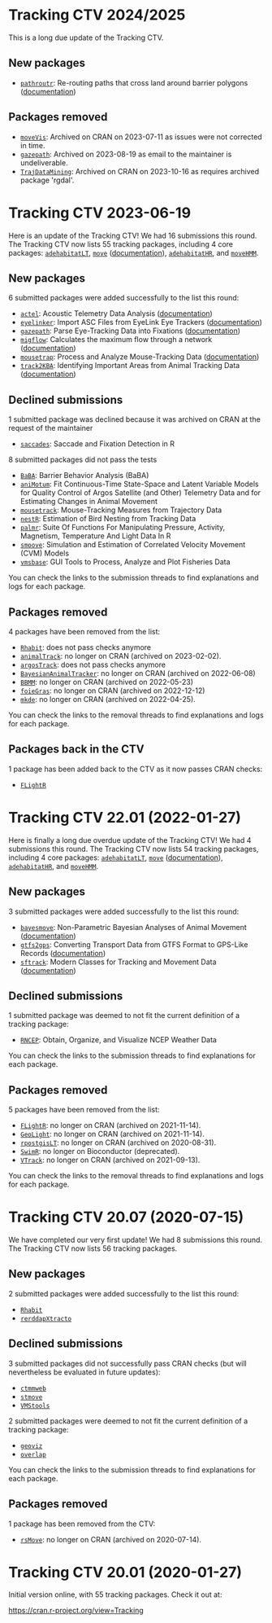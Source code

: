 # Tracking CTV 2024/2025

This is a long due update of the Tracking CTV. 

## New packages

  * [`pathroutr`](https://github.com/jmlondon/pathroutr): Re-routing paths that
    cross land around barrier polygons
    ([documentation](https://jmlondon.github.io/pathroutr/))


## Packages removed

  * [`moveVis`](https://github.com/cran-task-views/Tracking/issues/79): Archived
    on CRAN on 2023-07-11 as issues were not corrected in time.
  * [`gazepath`](https://github.com/cran-task-views/Tracking/issues/78):
    Archived on 2023-08-19 as email to the maintainer is undeliverable.
  * [`TrajDataMining`](https://github.com/cran-task-views/Tracking/issues/77):
    Archived on CRAN on 2023-10-16 as requires archived package 'rgdal'.


# Tracking CTV 2023-06-19

Here is an update of the Tracking CTV! We had 16
submissions this round. The Tracking CTV now lists 55 tracking packages,
including 4 core packages:
[`adehabitatLT`](https://cran.r-project.org/package=adehabitatLT),
[`move`](https://cran.r-project.org/package=move)
([documentation](https://bartk.gitlab.io/move/)),
[`adehabitatHR`](https://cran.r-project.org/package=adehabitatHR), and
[`moveHMM`](https://cran.r-project.org/package=moveHMM).

## New packages

6 submitted packages were added successfully to the list this round:

  * [`actel`](https://cran.r-project.org/package=actel): Acoustic Telemetry Data
    Analysis
    ([documentation](https://cran.r-project.org/web/packages/actel/vignettes/))
  * [`eyelinker`](https://cran.r-project.org/package=eyelinker): Import ASC
    Files from EyeLink Eye Trackers
    ([documentation](https://cran.r-project.org/web/packages/eyelinker/vignettes/))
  * [`gazepath`](https://cran.r-project.org/package=gazepath): Parse
    Eye-Tracking Data into Fixations
    ([documentation](https://cran.r-project.org/web/packages/gazepath/gazepath.pdf))
  * [`migflow`](https://github.com/KiranLDA/migflow): Calculates the maximum
    flow through a network
    ([documentation](https://github.com/KiranLDA/migflow))
  * [`mousetrap`](https://cran.r-project.org/package=mousetrap): Process and
    Analyze Mouse-Tracking Data
    ([documentation](https://pascalkieslich.github.io/mousetrap/))
  * [`track2KBA`](https://cran.r-project.org/web/package=track2KBA): Identifying
    Important Areas from Animal Tracking Data
    ([documentation](https://cran.r-project.org/web/packages/track2KBA/vignettes/track2kba_workflow.html))

## Declined submissions

1 submitted package was declined because it was archived on CRAN at the request
of the maintainer

* [`saccades`](https://github.com/cran-task-views/Tracking/issues/15): Saccade
  and Fixation Detection in R

8 submitted packages did not pass the tests

  * [`BaBA`](https://github.com/cran-task-views/Tracking/issues/40): Barrier
    Behavior Analysis (BaBA)
  * [`aniMotum`](https://github.com/cran-task-views/Tracking/issues/59): Fit
    Continuous-Time State-Space and Latent Variable Models for Quality Control
    of Argos Satellite (and Other) Telemetry Data and for Estimating Changes in
    Animal Movement
  * [`mousetrack`](https://github.com/cran-task-views/Tracking/issues/14):
    Mouse-Tracking Measures from Trajectory Data
  * [`nestR`](https://github.com/cran-task-views/Tracking/issues/42): Estimation
    of Bird Nesting from Tracking Data
  * [`palmr`](https://github.com/cran-task-views/Tracking/issues/39): Suite Of
    Functions For Manipulating Pressure, Activity, Magnetism, Temperature And
    Light Data In R
  * [`smoove`](https://github.com/cran-task-views/Tracking/issues/41):
    Simulation and Estimation of Correlated Velocity Movement (CVM) Models
  * [`vmsbase`](https://github.com/cran-task-views/Tracking/issues/43): GUI
    Tools to Process, Analyze and Plot Fisheries Data

You can check the links to the submission threads to find explanations and logs for
each package.


## Packages removed

4 packages have been removed from the list:

  * [`Rhabit`](https://github.com/cran-task-views/Tracking/issues/20): does not
    pass checks anymore
  * [`animalTrack`](https://github.com/rociojoo/CranTaskView-Track/issues/17):
    no longer on CRAN (archived on 2023-02-02).
  * [`argosTrack`](https://github.com/cran-task-views/Tracking/issues/60): does
    not pass checks anymore
  * [`BayesianAnimalTracker`](https://github.com/cran-task-views/Tracking/issues/48):
    no longer on CRAN (archived on 2022-06-08)
  * [`BBMM`](https://github.com/cran-task-views/Tracking/issues/46): no longer
    on CRAN (archived on 2022-05-23)
  * [`foieGras`](https://github.com/rociojoo/CranTaskView-Track/issues/57): no
    longer on CRAN (archived on 2022-12-12)
  * [`mkde`](https://github.com/cran-task-views/Tracking/issues/47): no longer
    on CRAN (archived on 2022-04-25).

You can check the links to the removal threads to find explanations and logs for
each package.

## Packages back in the CTV

1 package has been added back to the CTV as it now passes CRAN checks:

  * [`FLightR`](https://github.com/cran-task-views/Tracking/issues/26)



# Tracking CTV 22.01 (2022-01-27)

Here is finally a long due overdue update of the Tracking CTV! We had 4
submissions this round. The Tracking CTV now lists 54 tracking packages,
including 4 core packages:
[`adehabitatLT`](https://cran.r-project.org/package=adehabitatLT),
[`move`](https://cran.r-project.org/package=move)
([documentation](https://bartk.gitlab.io/move/)),
[`adehabitatHR`](https://cran.r-project.org/package=adehabitatHR), and
[`moveHMM`](https://cran.r-project.org/package=moveHMM).

## New packages

3 submitted packages were added successfully to the list this round:

  * [`bayesmove`](https://cran.r-project.org/package=bayesmove): Non-Parametric
    Bayesian Analyses of Animal Movement
    ([documentation](https://joshcullen.github.io/bayesmove/))
  * [`gtfs2gps`](https://cran.r-project.org/package=gtfs2gps): Converting
    Transport Data from GTFS Format to GPS-Like Records
    ([documentation](https://ipeagit.github.io/gtfs2gps/))
  * [`sftrack`](https://cran.r-project.org/package=sftrack): Modern Classes for
    Tracking and Movement Data ([documentation](https://mablab.org/sftrack/))

## Declined submissions

1 submitted package was deemed to not fit the current definition of a tracking
package:

  * [`RNCEP`](https://github.com/rociojoo/CranTaskView-Track/issues/10): Obtain,
    Organize, and Visualize NCEP Weather Data

You can check the links to the submission threads to find explanations for each
package.

## Packages removed

5 packages have been removed from the list:

  * [`FLightR`](https://github.com/rociojoo/CranTaskView-Track/issues/16): no
    longer on CRAN (archived on 2021-11-14).
  * [`GeoLight`](https://github.com/rociojoo/CranTaskView-Track/issues/17): no
    longer on CRAN (archived on 2021-11-14).
  * [`rpostgisLT`](https://github.com/rociojoo/CranTaskView-Track/issues/18): no
    longer on CRAN (archived on 2020-08-31).
  * [`SwimR`](https://github.com/rociojoo/CranTaskView-Track/issues/19): no
    longer on Bioconductor (deprecated).
  * [`VTrack`](https://github.com/rociojoo/CranTaskView-Track/issues/20): no
    longer on CRAN (archived on 2021-09-13).

You can check the links to the removal threads to find explanations and logs for
each package.


# Tracking CTV 20.07 (2020-07-15)

We have completed our very first update! We had 8 submissions this round. The
Tracking CTV now lists 56 tracking packages.

## New packages

2 submitted packages were added successfully to the list this round:

  * [`Rhabit`](https://github.com/papayoun/Rhabit/)
  * [`rerddapXtracto`](https://cran.r-project.org/package=rerddapXtracto)

## Declined submissions

3 submitted packages did not successfully pass CRAN checks (but will
nevertheless be evaluated in future updates):

  * [`ctmmweb`](https://github.com/rociojoo/CranTaskView-Track/issues/4)
  * [`stmove`](https://github.com/rociojoo/CranTaskView-Track/issues/5)
  * [`VMStools`](https://github.com/rociojoo/CranTaskView-Track/issues/9)
  
2 submitted packages were deemed to not fit the current definition of a tracking
package:
  
  * [`geoviz`](https://github.com/rociojoo/CranTaskView-Track/issues/3)
  * [`overlap`](https://github.com/rociojoo/CranTaskView-Track/issues/7)

You can check the links to the submission threads to find explanations for each
package.

## Packages removed

1 package has been removed from the CTV:

  * [`rsMove`](https://github.com/rociojoo/CranTaskView-Track/issues/21): no
    longer on CRAN (archived on 2020-07-14).


# Tracking CTV 20.01 (2020-01-27)

Initial version online, with 55 tracking packages. Check it out at:

https://cran.r-project.org/view=Tracking
